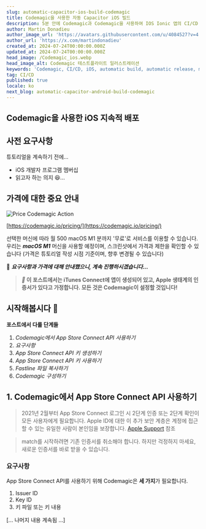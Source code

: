 ```yaml
---
slug: automatic-capacitor-ios-build-codemagic
title: Codemagic을 사용한 자동 Capacitor iOS 빌드
description: 5분 안에 Codemagic과 Codemagic을 사용하여 IOS Ionic 앱의 CI/CD 파이프라인 설정하기 (2024)
author: Martin Donadieu
author_image_url: 'https://avatars.githubusercontent.com/u/4084527?v=4'
author_url: 'https://x.com/martindonadieu'
created_at: 2024-07-24T00:00:00.000Z
updated_at: 2024-07-24T00:00:00.000Z
head_image: /Codemagic_ios.webp
head_image_alt: Codemagic 테스트플라이트 일러스트레이션
keywords: 'Codemagic, CI/CD, iOS, automatic build, automatic release, mobile app updates'
tag: CI/CD
published: true
locale: ko
next_blog: automatic-capacitor-android-build-codemagic
---
```

## Codemagic을 사용한 iOS 지속적 배포

## 사전 요구사항

튜토리얼을 계속하기 전에...

- iOS 개발자 프로그램 멤버십
- 읽고자 하는 의지 😆...

## 가격에 대한 중요 안내

![Price Codemagic Action](/price_codemagic.webp)

[https://codemagic.io/pricing/](https://codemagic.io/pricing/)

선택한 머신에 따라 월 500 macOS M1 분까지 '무료'로 서비스를 이용할 수 있습니다.
우리는 **_macOS M1_** 머신을 사용할 예정이며, 스크린샷에서 가격과 제한을 확인할 수 있습니다 (가격은 튜토리얼 작성 시점 기준이며, 향후 변경될 수 있습니다)

🔴 **_요구사항과 가격에 대해 안내했으니, 계속 진행하시겠습니다..._**

> **_📣_ 이 포스트에서는 iTunes Connect에 앱이 생성되어 있고, Apple 생태계의 인증서가 있다고 가정합니다. 모든 것은 Codemagic이 설정할 것입니다!**

## 시작해봅시다 🤿

**포스트에서 다룰 단계들**

1. _Codemagic에서 App Store Connect API 사용하기_
2. _요구사항_
3. _App Store Connect API 키 생성하기_
4. _App Store Connect API 키 사용하기_
5. _Fastline 파일 복사하기_
6. _Codemagic 구성하기_

## 1. Codemagic에서 App Store Connect API 사용하기

> 2021년 2월부터 App Store Connect 로그인 시 2단계 인증 또는 2단계 확인이 모든 사용자에게 필요합니다. Apple ID에 대한 이 추가 보안 계층은 계정에 접근할 수 있는 유일한 사람이 본인임을 보장합니다.
> [Apple Support](https://developer.apple.com/support/authentication/) 참조

> match를 시작하려면 기존 인증서를 취소해야 합니다. 하지만 걱정하지 마세요, 새로운 인증서를 바로 받을 수 있습니다.

### 요구사항

App Store Connect API를 사용하기 위해 Codemagic은 **세 가지**가 필요합니다.

1. Issuer ID
2. Key ID
3. 키 파일 또는 키 내용

[... 나머지 내용 계속됨 ...]
